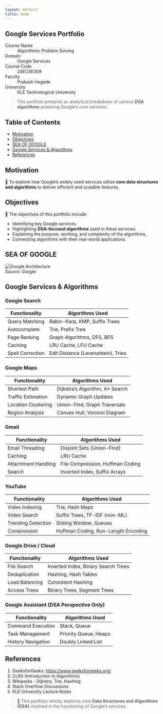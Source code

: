 ```yaml
---
layout: default
title: Home
---
```


## Google Services Portfolio

<dl>
<dt>Course Name</dt>
<dd>Algorithmic Problem Solving</dd>
<dt>Domain</dt>
<dd>Google Services</dd>
<dt>Course Code</dt>
<dd>24ECSE309</dd>
<dt>Faculty</dt>
<dd>Prakash Hegade</dd>
<dt>University</dt>
<dd>KLE Technological University</dd>
</dl>

> This portfolio presents an analytical breakdown of various **DSA algorithms** powering Google’s core services.

## Table of Contents

- [Motivation](#motivation)
- [Objectives](#objectives)
- [SEA OF GOOGLE](#sea-of-google)
- [Google Services & Algorithms](#google-services--algorithms)
- [References](#references)

## Motivation

🚀 To explore how Google’s widely used services utilize **core data structures and algorithms** to deliver efficient and scalable features.

## Objectives

📌 The objectives of this portfolio include:

- Identifying key Google services.
- Highlighting **DSA-focused algorithms** used in these services.
- Explaining the purpose, working, and complexity of the algorithms.
- Connecting algorithms with their real-world applications.

## SEA OF GOOGLE

![Google Architecture](https://raw.githubusercontent.com/Shradhak12/GoogleAlgoJourney/main/images/GI.png)  
*Source: Google*

## Google Services & Algorithms

### Google Search

| Functionality        | Algorithms Used                      |
|----------------------|--------------------------------------|
| Query Matching       | Rabin-Karp, KMP, Suffix Trees        |
| Autocomplete         | Trie, Prefix Tree                    |
| Page Ranking         | Graph Algorithms, DFS, BFS           |
| Caching              | LRU Cache, LFU Cache                 |
| Spell Correction     | Edit Distance (Levenshtein), Tries   |



### Google Maps

| Functionality        | Algorithms Used                      |
|----------------------|--------------------------------------|
| Shortest Path        | Dijkstra’s Algorithm, A* Search      |
| Traffic Estimation   | Dynamic Graph Updates                |
| Location Clustering  | Union-Find, Graph Traversals         |
| Region Analysis      | Convex Hull, Voronoi Diagram         |



### Gmail

| Functionality        | Algorithms Used                      |
|----------------------|--------------------------------------|
| Email Threading      | Disjoint Sets (Union-Find)           |
| Caching              | LRU Cache                            |
| Attachment Handling  | File Compression, Huffman Coding     |
| Search               | Inverted Index, Suffix Arrays        |



### YouTube

| Functionality        | Algorithms Used                      |
|----------------------|--------------------------------------|
| Video Indexing       | Trie, Hash Maps                      |
| Video Search         | Suffix Trees, TF-IDF (non-ML)        |
| Trending Detection   | Sliding Window, Queues               |
| Compression          | Huffman Coding, Run-Length Encoding  |



### Google Drive / Cloud

| Functionality        | Algorithms Used                      |
|----------------------|--------------------------------------|
| File Search          | Inverted Index, Binary Search Trees  |
| Deduplication        | Hashing, Hash Tables                 |
| Load Balancing       | Consistent Hashing                   |
| Access Trees         | Binary Trees, Segment Trees          |



### Google Assistant (DSA Perspective Only)

| Functionality        | Algorithms Used                      |
|----------------------|--------------------------------------|
| Command Execution    | Stack, Queue                         |
| Task Management      | Priority Queue, Heaps                |
| History Navigation   | Doubly Linked List                   |



## References

1. GeeksforGeeks: https://www.geeksforgeeks.org/
2. CLRS (Introduction to Algorithms)
3. Wikipedia - Dijkstra, Trie, Hashing
4. Stack Overflow Discussions
5. KLE University Lecture Notes



> 📌 This portfolio strictly explores core **Data Structures and Algorithms (DSA)** involved in the functioning of Google’s services.
